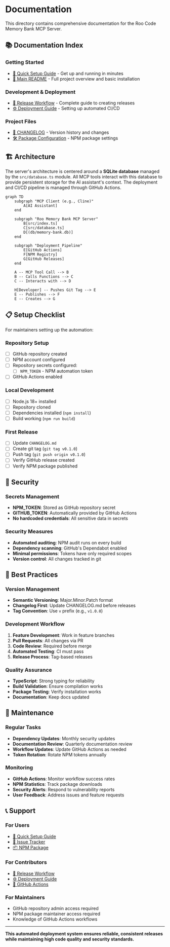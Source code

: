 # Documentation

This directory contains comprehensive documentation for the Roo Code Memory Bank MCP Server.

## 📚 Documentation Index

### Getting Started
- [🚀 Quick Setup Guide](./quick-setup.md) - Get up and running in minutes
- [📖 Main README](../README.md) - Full project overview and basic installation

### Development & Deployment
- [🚀 Release Workflow](./release-workflow.md) - Complete guide to creating releases
- [⚙️ Deployment Guide](./deployment-guide.md) - Setting up automated CI/CD

### Project Files
- [📝 CHANGELOG](../CHANGELOG.md) - Version history and changes
- [🛠️ Package Configuration](../package.json) - NPM package settings

## 🏗️ Architecture

The server's architecture is centered around a **SQLite database** managed by the `src/database.ts` module. All MCP tools interact with this database to provide persistent storage for the AI assistant's context. The deployment and CI/CD pipeline is managed through GitHub Actions.

```mermaid
graph TD
    subgraph "MCP Client (e.g., Cline)"
        A[AI Assistant]
    end

    subgraph "Roo Memory Bank MCP Server"
        B[src/index.ts]
        C[src/database.ts]
        D[(db/memory-bank.db)]
    end
    
    subgraph "Deployment Pipeline"
        E[GitHub Actions]
        F[NPM Registry]
        G[GitHub Releases]
    end

    A -- MCP Tool Call --> B
    B -- Calls Functions --> C
    C -- Interacts with --> D
    
    H[Developer] -- Pushes Git Tag --> E
    E -- Publishes --> F
    E -- Creates --> G
```

## 📋 Setup Checklist

For maintainers setting up the automation:

### Repository Setup
- [ ] GitHub repository created
- [ ] NPM account configured
- [ ] Repository secrets configured:
  - [ ] `NPM_TOKEN` - NPM automation token
- [ ] GitHub Actions enabled

### Local Development
- [ ] Node.js 18+ installed
- [ ] Repository cloned
- [ ] Dependencies installed (`npm install`)
- [ ] Build working (`npm run build`)

### First Release
- [ ] Update `CHANGELOG.md`
- [ ] Create git tag (`git tag v0.1.0`)
- [ ] Push tag (`git push origin v0.1.0`)
- [ ] Verify GitHub release created
- [ ] Verify NPM package published

## 🔐 Security

### Secrets Management
- **NPM_TOKEN**: Stored as GitHub repository secret
- **GITHUB_TOKEN**: Automatically provided by GitHub Actions
- **No hardcoded credentials**: All sensitive data in secrets

### Security Measures
- **Automated auditing**: NPM audit runs on every build
- **Dependency scanning**: GitHub's Dependabot enabled
- **Minimal permissions**: Tokens have only required scopes
- **Version control**: All changes tracked in git

## 🎯 Best Practices

### Version Management
- **Semantic Versioning**: Major.Minor.Patch format
- **Changelog First**: Update CHANGELOG.md before releases
- **Tag Convention**: Use `v` prefix (e.g., `v1.0.0`)

### Development Workflow
1. **Feature Development**: Work in feature branches
2. **Pull Requests**: All changes via PR
3. **Code Review**: Required before merge
4. **Automated Testing**: CI must pass
5. **Release Process**: Tag-based releases

### Quality Assurance
- **TypeScript**: Strong typing for reliability
- **Build Validation**: Ensure compilation works
- **Package Testing**: Verify installation works
- **Documentation**: Keep docs updated

## 🔄 Maintenance

### Regular Tasks
- **Dependency Updates**: Monthly security updates
- **Documentation Review**: Quarterly documentation review
- **Workflow Updates**: Update GitHub Actions as needed
- **Token Rotation**: Rotate NPM tokens annually

### Monitoring
- **GitHub Actions**: Monitor workflow success rates
- **NPM Statistics**: Track package downloads
- **Security Alerts**: Respond to vulnerability reports
- **User Feedback**: Address issues and feature requests

## 📞 Support

### For Users
- [🚀 Quick Setup Guide](./quick-setup.md)
- [🐛 Issue Tracker](https://github.com/IncomeStreamSurfer/roo-memorybank-mcp-server/issues)
- [📦 NPM Package](https://www.npmjs.com/package/roo-mcp-server)

### For Contributors
- [🚀 Release Workflow](./release-workflow.md)
- [⚙️ Deployment Guide](./deployment-guide.md)
- [🔧 GitHub Actions](../.github/workflows/)

### For Maintainers
- GitHub repository admin access required
- NPM package maintainer access required
- Knowledge of GitHub Actions workflows

---

**This automated deployment system ensures reliable, consistent releases while maintaining high code quality and security standards.**